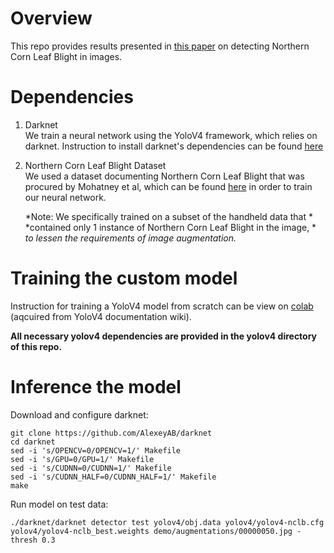 # Overview  
This repo provides results presented in [this paper](https://www.spiedigitallibrary.org/conference-proceedings-of-spie/11736/1173606/Deep-learning-based-real-time-detection-of-northern-corn-leaf/10.1117/12.2587892.short?SSO=1) on 
detecting Northern Corn Leaf Blight in images.

# Dependencies  
1. Darknet  
    We train a neural network using the YoloV4 framework, which relies on darknet.
    Instruction to install darknet's dependencies can be found 
    [here](https://github.com/AlexeyAB/darknet#requirements-for-windows-linux-and-macos)  

2. Northern Corn Leaf Blight Dataset  
    We used a dataset documenting Northern Corn Leaf Blight that was procured 
    by Mohatney et al, which can be found [here](https://osf.io/p67rz/) in order 
    to train our neural network. 
    
    *Note: We specifically trained on a subset of the handheld data that *
    *contained only 1 instance of Northern Corn Leaf Blight in the image, *
    *to lessen the requirements of image augmentation.*  

# Training the custom model  

Instruction for training a YoloV4 model from scratch can be view on 
[colab](https://colab.research.google.com/drive/1_GdoqCJWXsChrOiY8sZMr_zbr_fH-0Fg) 
(aqcuired from YoloV4 documentation wiki).  

**All necessary yolov4 dependencies are provided in the yolov4 directory of this repo.**  

# Inference the model  

Download and configure darknet: 
```
git clone https://github.com/AlexeyAB/darknet
cd darknet
sed -i 's/OPENCV=0/OPENCV=1/' Makefile
sed -i 's/GPU=0/GPU=1/' Makefile
sed -i 's/CUDNN=0/CUDNN=1/' Makefile
sed -i 's/CUDNN_HALF=0/CUDNN_HALF=1/' Makefile
make
```

Run model on test data:
```
./darknet/darknet detector test yolov4/obj.data yolov4/yolov4-nclb.cfg yolov4/yolov4-nclb_best.weights demo/augmentations/00000050.jpg -thresh 0.3
```
